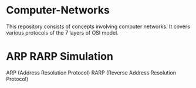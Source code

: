 # Computer-Networks
This repository consists of concepts involving computer networks. It covers various protocols of the 7 layers of OSI model.

# ARP RARP Simulation
ARP (Address Resolution Protocol)
RARP (Reverse Address Resolution Protocol)
